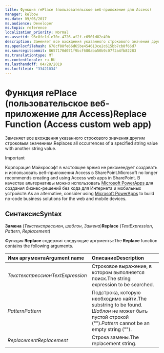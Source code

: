 ```yaml
---
title: Функция rePlace (пользовательское веб-приложение для Access)
manager: kelbow
ms.date: 09/05/2017
ms.audience: Developer
ms.topic: reference
localization_priority: Normal
ms.assetid: 93c8fc1d-e70c-4726-af2f-c6501d82e49b
description: Заменяет все вхождения указанного строкового значения другим строковым значением.
ms.openlocfilehash: 678cf88fe66d65be454613ce2c615bb7cb8f66d7
ms.sourcegitcommit: 8657170d071f9bcf680aba50b9c07f2a4fb82283
ms.translationtype: MT
ms.contentlocale: ru-RU
ms.lasthandoff: 04/28/2019
ms.locfileid: "33421034"
---
```

# <a name="replace-function-access-custom-web-app"></a><span data-ttu-id="1bfc1-103">Функция rePlace (пользовательское веб-приложение для Access)</span><span class="sxs-lookup"><span data-stu-id="1bfc1-103">Replace Function (Access custom web app)</span></span>

<span data-ttu-id="1bfc1-104">Заменяет все вхождения указанного строкового значения другим строковым значением.</span><span class="sxs-lookup"><span data-stu-id="1bfc1-104">Replaces all occurrences of a specified string value with another string value.</span></span>
  
> [!IMPORTANT]
> <span data-ttu-id="1bfc1-105">Корпорация Майкрософт в настоящее время не рекомендует создавать и использовать веб-приложения Access в SharePoint.</span><span class="sxs-lookup"><span data-stu-id="1bfc1-105">Microsoft no longer recommends creating and using Access web apps in SharePoint.</span></span> <span data-ttu-id="1bfc1-106">В качестве альтернативы можно использовать [Microsoft PowerApps](https://powerapps.microsoft.com/en-us/) для создания бизнес-решений без кода для Интернета и мобильных устройств.</span><span class="sxs-lookup"><span data-stu-id="1bfc1-106">As an alternative, consider using [Microsoft PowerApps](https://powerapps.microsoft.com/en-us/) to build no-code business solutions for the web and mobile devices.</span></span> 
  
## <a name="syntax"></a><span data-ttu-id="1bfc1-107">Синтаксис</span><span class="sxs-lookup"><span data-stu-id="1bfc1-107">Syntax</span></span>

 <span data-ttu-id="1bfc1-108">**Замена** (*Текстекспрессион*, *шаблон*, *Замена*)</span><span class="sxs-lookup"><span data-stu-id="1bfc1-108">**Replace** (*TextExpression*, *Pattern*, *Replacement*)</span></span> 
  
<span data-ttu-id="1bfc1-109">Функция **Replace** содержит следующие аргументы:</span><span class="sxs-lookup"><span data-stu-id="1bfc1-109">The **Replace** function contains the following arguments.</span></span> 
  
|<span data-ttu-id="1bfc1-110">**Имя аргумента**</span><span class="sxs-lookup"><span data-stu-id="1bfc1-110">**Argument name**</span></span>|<span data-ttu-id="1bfc1-111">**Описание**</span><span class="sxs-lookup"><span data-stu-id="1bfc1-111">**Description**</span></span>|
|:-----|:-----|
| <span data-ttu-id="1bfc1-112">*Текстекспрессион*</span><span class="sxs-lookup"><span data-stu-id="1bfc1-112">*TextExpression*</span></span>  <br/> |<span data-ttu-id="1bfc1-113">Строковое выражение, в котором выполняется поиск.</span><span class="sxs-lookup"><span data-stu-id="1bfc1-113">The string expression to be searched.</span></span>  <br/> |
| <span data-ttu-id="1bfc1-114">*Pattern*</span><span class="sxs-lookup"><span data-stu-id="1bfc1-114">*Pattern*</span></span>  <br/> |<span data-ttu-id="1bfc1-115">Подстрока, которую необходимо найти.</span><span class="sxs-lookup"><span data-stu-id="1bfc1-115">The substring to be found.</span></span>  <span data-ttu-id="1bfc1-116">*Шаблон* не может быть пустой строкой ("").</span><span class="sxs-lookup"><span data-stu-id="1bfc1-116">*Pattern*  cannot be an empty string ("").</span></span>  <br/> |
| <span data-ttu-id="1bfc1-117">*Replacement*</span><span class="sxs-lookup"><span data-stu-id="1bfc1-117">*Replacement*</span></span>  <br/> |<span data-ttu-id="1bfc1-118">Строка замены.</span><span class="sxs-lookup"><span data-stu-id="1bfc1-118">The replacement string.</span></span>  <br/> |
   

